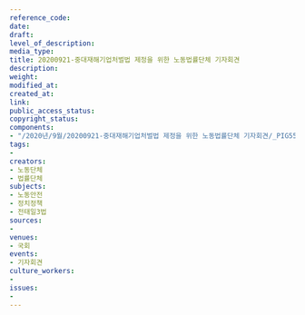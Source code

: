 ```yaml
---
reference_code: 
date: 
draft: 
level_of_description: 
media_type: 
title: 20200921-중대재해기업처벌법 제정을 위한 노동법률단체 기자회견
description: 
weight: 
modified_at: 
created_at: 
link: 
public_access_status: 
copyright_status: 
components:
- "/2020년/9월/20200921-중대재해기업처벌법 제정을 위한 노동법률단체 기자회견/_PIG5536.JPG"
tags:
- 
creators:
- 노동단체
- 법률단체
subjects:
- 노동안전
- 정치정책
- 전태일3법
sources:
- 
venues:
- 국회
events:
- 기자회견
culture_workers:
- 
issues:
- 
---
```


